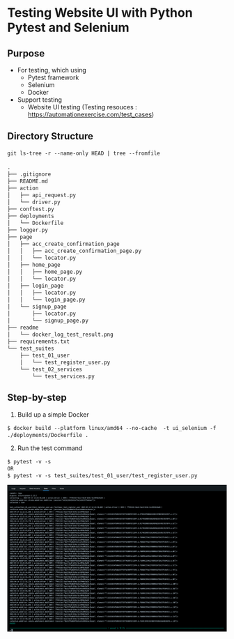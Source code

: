 # Testing Website UI with Python Pytest and Selenium

## Purpose
- For testing, which using 
  - Pytest framework
  - Selenium
  - Docker 
- Support testing 
  - Website UI testing (Testing resouces : https://automationexercise.com/test_cases)

## Directory Structure
```commandline
git ls-tree -r --name-only HEAD | tree --fromfile

.
├── .gitignore
├── README.md
├── action
│   ├── api_request.py
│   └── driver.py
├── conftest.py
├── deployments
│   └── Dockerfile
├── logger.py
├── page
│   ├── acc_create_confirmation_page
│   │   ├── acc_create_confirmation_page.py
│   │   └── locator.py
│   ├── home_page
│   │   ├── home_page.py
│   │   └── locator.py
│   ├── login_page
│   │   ├── locator.py
│   │   └── login_page.py
│   └── signup_page
│       ├── locator.py
│       └── signup_page.py
├── readme
│   └── docker_log_test_result.png
├── requirements.txt
└── test_suites
    ├── test_01_user
    │   └── test_register_user.py
    └── test_02_services
        └── test_services.py

```

## Step-by-step
1. Build up a simple Docker
```
$ docker build --platform linux/amd64 --no-cache  -t ui_selenium -f ./deployments/Dockerfile .
```

2. Run the test command
```commandline
$ pytest -v -s
OR
$ pytest -v -s test_suites/test_01_user/test_register_user.py
```
![docker_log_test_result.png](readme%2Fdocker_log_test_result.png)

